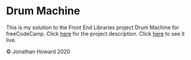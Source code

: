 # Drum Machine

This is my solution to the Front End Libraries project Drum Machine for freeCodeCamp. Click [here](https://www.freecodecamp.org/learn/front-end-libraries/front-end-libraries-projects/build-a-drum-machine) for the project description. Click [here](https://jonathanhhoward.github.io/drum-machine/) to see it live.

&copy; Jonathan Howard 2020
